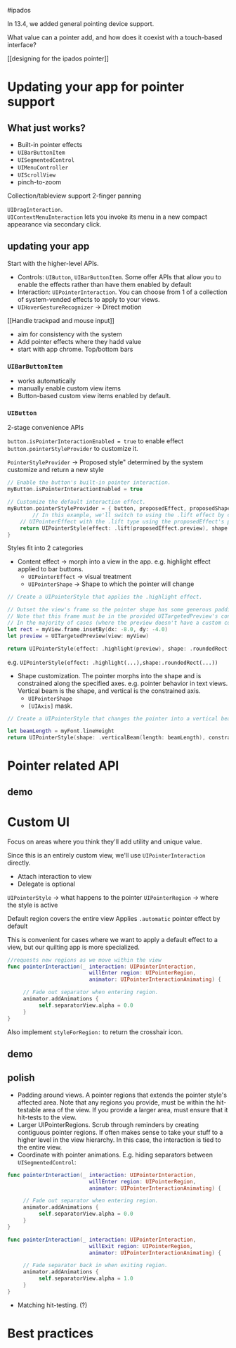 #ipados 

In 13.4, we added general pointing device support.

What value can a pointer add, and how does it coexist with a touch-based interface?

[[designing for the ipados pointer]]

# Updating your app for pointer support

## What just works?
* Built-in pointer effects
* `UIBarButtonItem`
* `UISegmentedControl`
* `UIMenuController`
* `UIScrollView`
* pinch-to-zoom

Collection/tableview support 2-finger panning

`UIDragInteraction`.  
`UIContextMenuInteraction` lets you invoke its menu in a new compact appearance via secondary click.

## updating your app
Start with the higher-level APIs.  

* Controls: `UIButton`, `UIBarButtonItem`.  Some offer APIs that allow you to enable the effects rather than have them enabled by default
* Interaction: `UIPointerInteraction`.  You can choose from 1 of a collection of system-vended effects to apply to your views.  
* `UIHoverGestureRecognizer` -> Direct motion

[[Handle trackpad and mouse input]]

* aim for consistency with the system
* Add pointer effects where they hadd value
* start with app chrome.  Top/bottom bars

### `UIBarButtonItem`
* works automatically
* manually enable custom view items
* Button-based custom view items enabled by default.


### `UIButton`
2-stage convenience APIs

`button.isPointerInteractionEnabled = true` to enable effect
`button.pointerStyleProvider` to customize it.



`PointerStyleProvider` -> Proposed style" determined by the system
customize and return a new style

```swift
// Enable the button's built-in pointer interaction.
myButton.isPointerInteractionEnabled = true

// Customize the default interaction effect.
myButton.pointerStyleProvider = { button, proposedEffect, proposedShape -> UIPointerStyle? in
		// In this example, we'll switch to using the .lift effect by creating a new
    // UIPointerEffect with the .lift type using the proposedEffect's preview.
    return UIPointerStyle(effect: .lift(proposedEffect.preview), shape: proposedShape)
}
```
Styles fit into 2 categories
* Content effect -> morph into a view in the app.  e.g. highlight effect applied to bar buttons.
	* `UIPointerEffect` -> visual treatment
	* `UIPointerShape` -> Shape to which the pointer will change

```swift
// Create a UIPointerStyle that applies the .highlight effect. 

// Outset the view's frame so the pointer shape has some generous padding around the view's contents.
// Note that this frame must be in the provided UITargetedPreview's container's coordinate space. 
// In the majority of cases (where the preview doesn't have a custom container), this is just the view's superview.
let rect = myView.frame.insetBy(dx: -8.0, dy: -4.0)
let preview = UITargetedPreview(view: myView)

return UIPointerStyle(effect: .highlight(preview), shape: .roundedRect(rect))
```

e.g. `UIPointerStyle(effect: .highlight(...),shape:.roundedRect(...))`
* Shape customization.  The pointer morphs into the shape and is constrained along the specified axes.  e.g. pointer behavior in text views.  Vertical beam is the shape, and vertical is the constrained axis.
	* `UIPointerShape`
	* `[UIAxis]` mask.

```swift
// Create a UIPointerStyle that changes the pointer into a vertical beam. 

let beamLength = myFont.lineHeight
return UIPointerStyle(shape: .verticalBeam(length: beamLength), constrainedAxes: .vertical)
```

# Pointer related API
## demo

# Custom UI
Focus on areas where you think they'll add utility and unique value.

Since this is an entirely custom view, we'll use `UIPointerInteraction` directly.

* Attach interaction to view
* Delegate is optional

`UIPointerStyle` -> what happens to the pointer
`UIPointerRegion` -> where the style is active

Default region covers the entire view
Applies `.automatic` pointer effect by default

This is convenient for cases where we want to apply a default effect to a view, but our quilting app is more specialized.

```swift
//requests new regions as we move within the view
func pointerInteraction(_ interaction: UIPointerInteraction, 
                          willEnter region: UIPointerRegion, 
                          animator: UIPointerInteractionAnimating) {

     // Fade out separator when entering region.
     animator.addAnimations {
          self.separatorView.alpha = 0.0
     }
}
```

Also implement `styleForRegion:` to return the crosshair icon.

## demo

## polish
* Padding around views.  A pointer regions that extends the pointer style's affected area.  Note that any regions you provide, must be within the hit-testable area of the view.  If you provide a larger area, must ensure that it hit-tests to the view.
* Larger UIPointerRegions.  Scrub through reminders by creating contiguous pointer regions.  If often makes sense to take your stuff to a higher level in the view hierarchy.  In this case, the interaction is tied to the entire view.
* Coordinate with pointer animations.  E.g. hiding separators between `UISegmentedControl`:

```swift
func pointerInteraction(_ interaction: UIPointerInteraction, 
                          willEnter region: UIPointerRegion, 
                          animator: UIPointerInteractionAnimating) {

     // Fade out separator when entering region.
     animator.addAnimations {
          self.separatorView.alpha = 0.0
     }
}
```

```swift
func pointerInteraction(_ interaction: UIPointerInteraction, 
                          willExit region: UIPointerRegion, 
                          animator: UIPointerInteractionAnimating) {

     // Fade separator back in when exiting region.
     animator.addAnimations {
          self.separatorView.alpha = 1.0
     }
}
```

* Matching hit-testing.  (?)




# Best practices
